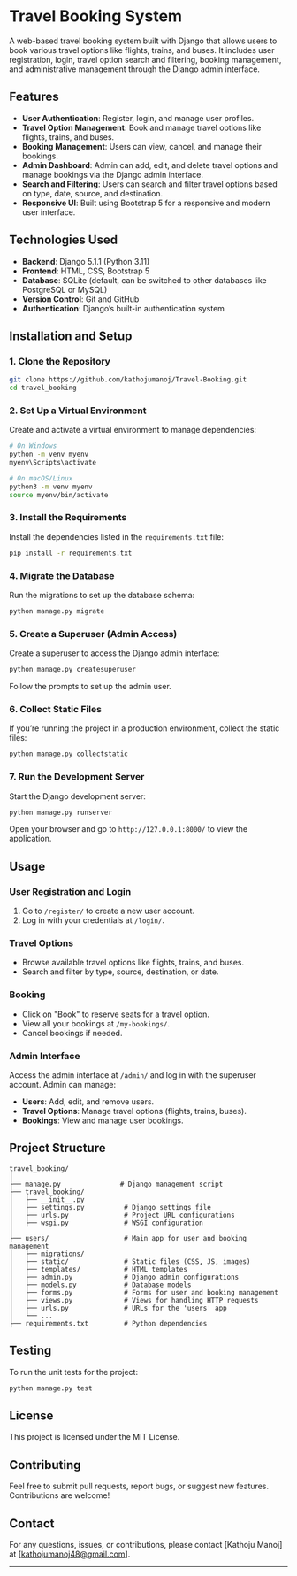 

# Travel Booking System

A web-based travel booking system built with Django that allows users to book various travel options like flights, trains, and buses. It includes user registration, login, travel option search and filtering, booking management, and administrative management through the Django admin interface.

## Features

- **User Authentication**: Register, login, and manage user profiles.
- **Travel Option Management**: Book and manage travel options like flights, trains, and buses.
- **Booking Management**: Users can view, cancel, and manage their bookings.
- **Admin Dashboard**: Admin can add, edit, and delete travel options and manage bookings via the Django admin interface.
- **Search and Filtering**: Users can search and filter travel options based on type, date, source, and destination.
- **Responsive UI**: Built using Bootstrap 5 for a responsive and modern user interface.

## Technologies Used

- **Backend**: Django 5.1.1 (Python 3.11)
- **Frontend**: HTML, CSS, Bootstrap 5
- **Database**: SQLite (default, can be switched to other databases like PostgreSQL or MySQL)
- **Version Control**: Git and GitHub
- **Authentication**: Django’s built-in authentication system

## Installation and Setup

### 1. Clone the Repository

```bash
git clone https://github.com/kathojumanoj/Travel-Booking.git
cd travel_booking
```

### 2. Set Up a Virtual Environment

Create and activate a virtual environment to manage dependencies:

```bash
# On Windows
python -m venv myenv
myenv\Scripts\activate

# On macOS/Linux
python3 -m venv myenv
source myenv/bin/activate
```

### 3. Install the Requirements

Install the dependencies listed in the `requirements.txt` file:

```bash
pip install -r requirements.txt
```

### 4. Migrate the Database

Run the migrations to set up the database schema:

```bash
python manage.py migrate
```

### 5. Create a Superuser (Admin Access)

Create a superuser to access the Django admin interface:

```bash
python manage.py createsuperuser
```

Follow the prompts to set up the admin user.

### 6. Collect Static Files

If you’re running the project in a production environment, collect the static files:

```bash
python manage.py collectstatic
```

### 7. Run the Development Server

Start the Django development server:

```bash
python manage.py runserver
```

Open your browser and go to `http://127.0.0.1:8000/` to view the application.

## Usage

### User Registration and Login

1. Go to `/register/` to create a new user account.
2. Log in with your credentials at `/login/`.

### Travel Options

- Browse available travel options like flights, trains, and buses.
- Search and filter by type, source, destination, or date.

### Booking

- Click on "Book" to reserve seats for a travel option.
- View all your bookings at `/my-bookings/`.
- Cancel bookings if needed.

### Admin Interface

Access the admin interface at `/admin/` and log in with the superuser account. Admin can manage:

- **Users**: Add, edit, and remove users.
- **Travel Options**: Manage travel options (flights, trains, buses).
- **Bookings**: View and manage user bookings.

## Project Structure

```
travel_booking/
│
├── manage.py               # Django management script
├── travel_booking/
│   ├── __init__.py
│   ├── settings.py          # Django settings file
│   ├── urls.py              # Project URL configurations
│   ├── wsgi.py              # WSGI configuration
│
├── users/                   # Main app for user and booking management
│   ├── migrations/
│   ├── static/              # Static files (CSS, JS, images)
│   ├── templates/           # HTML templates
│   ├── admin.py             # Django admin configurations
│   ├── models.py            # Database models
│   ├── forms.py             # Forms for user and booking management
│   ├── views.py             # Views for handling HTTP requests
│   ├── urls.py              # URLs for the 'users' app
│   └── ...
├── requirements.txt         # Python dependencies
```

## Testing

To run the unit tests for the project:

```bash
python manage.py test
```

## License

This project is licensed under the MIT License.

## Contributing

Feel free to submit pull requests, report bugs, or suggest new features. Contributions are welcome!

## Contact

For any questions, issues, or contributions, please contact [Kathoju Manoj] at [kathojumanoj48@gmail.com].

---
